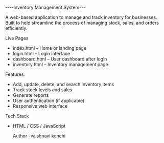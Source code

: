----Inventory Management System---

A web-based application to manage and track inventory for businesses. Built to help streamline the process of managing stock, sales, and orders efficiently.

Live Pages

- index.html – Home or landing page
- login.html – Login interface
- dashboard.html – User dashboard after login
- inventory.html – Inventory management page

Features:
- Add, update, delete, and search inventory items
- Track stock levels and sales
- Generate reports
- User authentication (if applicable)
- Responsive web interface

  
 Tech Stack

- HTML / CSS / JavaScript

  Author
  -vaishnavi kenchi
  
